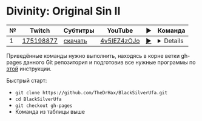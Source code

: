 # Divinity: Original Sin II

| № | Twitch | Субтитры | YouTube | ▶ | Команда |
| --- | --- | --- | --- | --- | --- |
| 1 | [175198877](https://www.twitch.tv/videos/175198877) | [скачать](../chats/v175198877.ass) | [4v5IEZ4zOJo](https://www.youtube.com/watch?v=4v5IEZ4zOJo) | [▶](../src/player.html?v=4v5IEZ4zOJo&s=175198877) | <details>`mpv --sub-file chats/v175198877.ass ytdl://4v5IEZ4zOJo`</details> |

Приведённые команды нужно выполнить, находясь в корне ветки gh-pages данного Git репозитория и подготовив все нужные программы по [этой](../tutorials/watch-online.md) инструкции.

Быстрый старт:
* `git clone https://github.com/TheDrHax/BlackSilverUfa.git`
* `cd BlackSilverUfa`
* `git checkout gh-pages`
* Команда из таблицы выше

